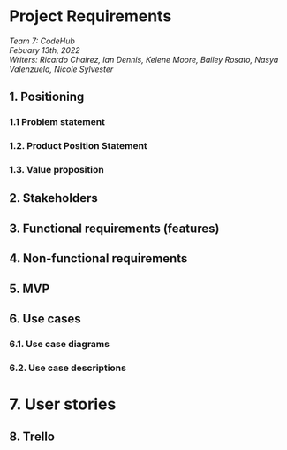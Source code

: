 # Project Requirements

_Team 7: CodeHub\
Febuary 13th, 2022\
Writers: Ricardo Chairez, Ian Dennis, Kelene Moore, Bailey Rosato, Nasya Valenzuela, Nicole Sylvester_


## 1. Positioning

### 1.1 Problem statement

### 1.2. Product Position Statement

### 1.3. Value proposition


## 2. Stakeholders

## 3. Functional requirements (features)

## 4. Non-functional requirements

## 5. MVP

## 6. Use cases

### 6.1. Use case diagrams

### 6.2. Use case descriptions


# 7. User stories

## 8. Trello
